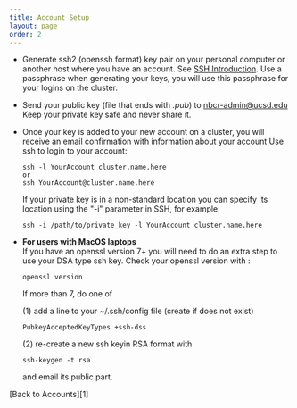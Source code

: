 ```yaml
---
title: Account Setup
layout: page
order: 2
---
```




-   Generate ssh2 (openssh format) key pair on your personal computer or
    another host where you have an account. See [SSH
    Introduction](/resources/ssh_introduction "SSH Introduction").
    Use a passphrase when generating your keys, you will use this
    passphrase for your logins on the cluster.

-   Send your public key (file that ends with *.pub*) to nbcr-admin@ucsd.edu 
    Keep your private key safe and never share it.

-   Once your key is added to your new account on a cluster, you will
    receive an email confirmation with information about your account
    Use ssh to login to your account:

        ssh -l YourAccount cluster.name.here
        or
        ssh YourAccount@cluster.name.here

    If your private key is in a non-standard location you can specify Its
    location using the "-i" parameter in SSH, for example:

        ssh -i /path/to/private_key -l YourAccount cluster.name.here


-   **For users with MacOS laptops** <br>
    If you have an openssl version 7+ you
	will need to do an extra step to use your DSA type ssh key. 
    Check your openssl version with :

        openssl version

    If more than 7, do one of 

    (1) add a line to your ~/.ssh/config file (create if does not exist)

        PubkeyAcceptedKeyTypes +ssh-dss

    (2) re-create a new ssh keyin RSA format with 

        ssh-keygen -t rsa

     and email its public part.
    

<p></p>
[Back to Accounts][1]


[1]: /accounts

